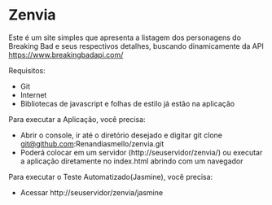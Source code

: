 # Zenvia

Este é um site simples que apresenta a listagem dos personagens do Breaking Bad e seus respectivos detalhes, buscando dinamicamente da API https://www.breakingbadapi.com/

Requisitos:
 - Git
 - Internet
 - Bibliotecas de javascript e folhas de estilo já estão na aplicação
 
Para executar a Aplicação, você precisa:
 - Abrir o console, ir até o diretório desejado e digitar git clone git@github.com:Renandiasmello/zenvia.git
 - Poderá colocar em um servidor (http://seuservidor/zenvia/) ou executar a aplicação diretamente no index.html abrindo com um navegador

Para executar o Teste Automatizado(Jasmine), você precisa:
 - Acessar http://seuservidor/zenvia/jasmine
 